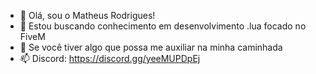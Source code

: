 - 👋 Olá, sou o Matheus Rodrigues!
- 👀 Estou buscando conhecimento em desenvolvimento .lua focado no FiveM
- 💞️ Se você tiver algo que possa me auxiliar na minha caminhada 
- 📫 Discord: https://discord.gg/yeeMUPDpEj

<!---
D4rkG4merHD/D4rkG4merHD is a ✨ special ✨ repository because its `README.md` (this file) appears on your GitHub profile.
You can click the Preview link to take a look at your changes.
--->
